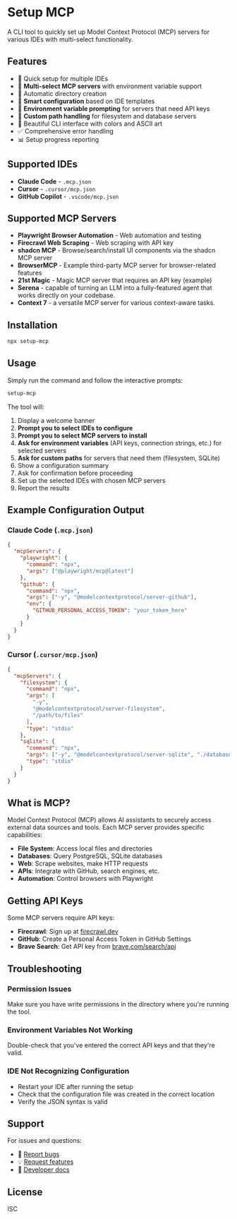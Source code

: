 # Setup MCP

A CLI tool to quickly set up Model Context Protocol (MCP) servers for various IDEs with multi-select functionality.

## Features

- 🚀 Quick setup for multiple IDEs
- 🔧 **Multi-select MCP servers** with environment variable support
- 📁 Automatic directory creation
- 🎯 **Smart configuration** based on IDE templates
- 🔑 **Environment variable prompting** for servers that need API keys
- 📂 **Custom path handling** for filesystem and database servers
- 🎨 Beautiful CLI interface with colors and ASCII art
- ✅ Comprehensive error handling
- 📊 Setup progress reporting

## Supported IDEs

- **Claude Code** - `.mcp.json`
- **Cursor** - `.cursor/mcp.json`
- **GitHub Copilot** - `.vscode/mcp.json`

## Supported MCP Servers

- **Playwright Browser Automation** - Web automation and testing
- **Firecrawl Web Scraping** - Web scraping with API key
- **shadcn MCP** - Browse/search/install UI components via the shadcn MCP server
- **BrowserMCP** - Example third-party MCP server for browser-related features
- **21st Magic** - Magic MCP server that requires an API key (example)
- **Serena** - capable of turning an LLM into a fully-featured agent that works directly on your codebase.
- **Context 7** - a versatile MCP server for various context-aware tasks.

## Installation

```bash
npx setup-mcp
```

## Usage

Simply run the command and follow the interactive prompts:

```bash
setup-mcp
```

The tool will:

1. Display a welcome banner
2. **Prompt you to select IDEs to configure**
3. **Prompt you to select MCP servers to install**
4. **Ask for environment variables** (API keys, connection strings, etc.) for selected servers
5. **Ask for custom paths** for servers that need them (filesystem, SQLite)
6. Show a configuration summary
7. Ask for confirmation before proceeding
8. Set up the selected IDEs with chosen MCP servers
9. Report the results

## Example Configuration Output

### Claude Code (`.mcp.json`)

```json
{
  "mcpServers": {
    "playwright": {
      "command": "npx",
      "args": ["@playwright/mcp@latest"]
    },
    "github": {
      "command": "npx",
      "args": ["-y", "@modelcontextprotocol/server-github"],
      "env": {
        "GITHUB_PERSONAL_ACCESS_TOKEN": "your_token_here"
      }
    }
  }
}
```

### Cursor (`.cursor/mcp.json`)

```json
{
  "mcpServers": {
    "filesystem": {
      "command": "npx",
      "args": [
        "-y",
        "@modelcontextprotocol/server-filesystem",
        "/path/to/files"
      ],
      "type": "stdio"
    },
    "sqlite": {
      "command": "npx",
      "args": ["-y", "@modelcontextprotocol/server-sqlite", "./database.db"],
      "type": "stdio"
    }
  }
}
```

## What is MCP?

Model Context Protocol (MCP) allows AI assistants to securely access external data sources and tools. Each MCP server provides specific capabilities:

- **File System**: Access local files and directories
- **Databases**: Query PostgreSQL, SQLite databases
- **Web**: Scrape websites, make HTTP requests
- **APIs**: Integrate with GitHub, search engines, etc.
- **Automation**: Control browsers with Playwright

## Getting API Keys

Some MCP servers require API keys:

- **Firecrawl**: Sign up at [firecrawl.dev](https://firecrawl.dev)
- **GitHub**: Create a Personal Access Token in GitHub Settings
- **Brave Search**: Get API key from [brave.com/search/api](https://brave.com/search/api)

## Troubleshooting

### Permission Issues

Make sure you have write permissions in the directory where you're running the tool.

### Environment Variables Not Working

Double-check that you've entered the correct API keys and that they're valid.

### IDE Not Recognizing Configuration

- Restart your IDE after running the setup
- Check that the configuration file was created in the correct location
- Verify the JSON syntax is valid

## Support

For issues and questions:

- 🐛 [Report bugs](https://github.com/shubham6822/quick-mcp/issues)
- 💡 [Request features](https://github.com/shubham6822/quick-mcp/discussions)
- 📖 [Developer docs](./dev.md)

## License

ISC
